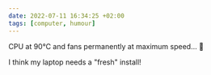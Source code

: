 ```yaml
---
date: 2022-07-11 16:34:25 +02:00
tags: [computer, humour]
---
```


CPU at 90°C and fans permanently at maximum speed… 🥵

I think my laptop needs a "fresh" install!
